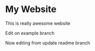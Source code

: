 # My Website

This is really awesome website

Edit on example branch

Now editing from update readme branch
